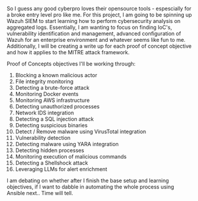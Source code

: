 So I guess any good cyberpro loves their opensource tools - espescially for a broke entry level pro like me. For this project, I am going to be spinning up Wazuh SIEM to start learning how to perform cybersecurity analysis on aggregated logs. Essentially, I am wanting to focus on finding IoC's, vulnerability identification and management, advanced configuration of Wazuh for an enterprise environment and whatever seems like fun to me. Additionally, I will be creating a write up for each proof of concept objective and how it applies to the MITRE attack framework.

Proof of Concepts objectives I'll be working through:
1. Blocking a known malicious actor
2. File integrity monitoring
3. Detecting a brute-force attack
4. Monitoring Docker events
5. Monitoring AWS infrastructure
6. Detecting unauthorized processes
7. Network IDS integration
8. Detecting a SQL injection attack
9. Detecting suspicious binaries
10. Detect / Remove malware using VirusTotal integration
11. Vulnerability detection
12. Detecting malware using YARA integration
13. Detecting hidden processes
14. Monitoring execution of malicious commands
15. Detecting a Shellshock attack
16. Leveraging LLMs for alert enrichment

I am debating on whether after I finish the base setup and learning objectives, if I want to dabble in automating the whole process using Ansible next.. Time will tell. 
